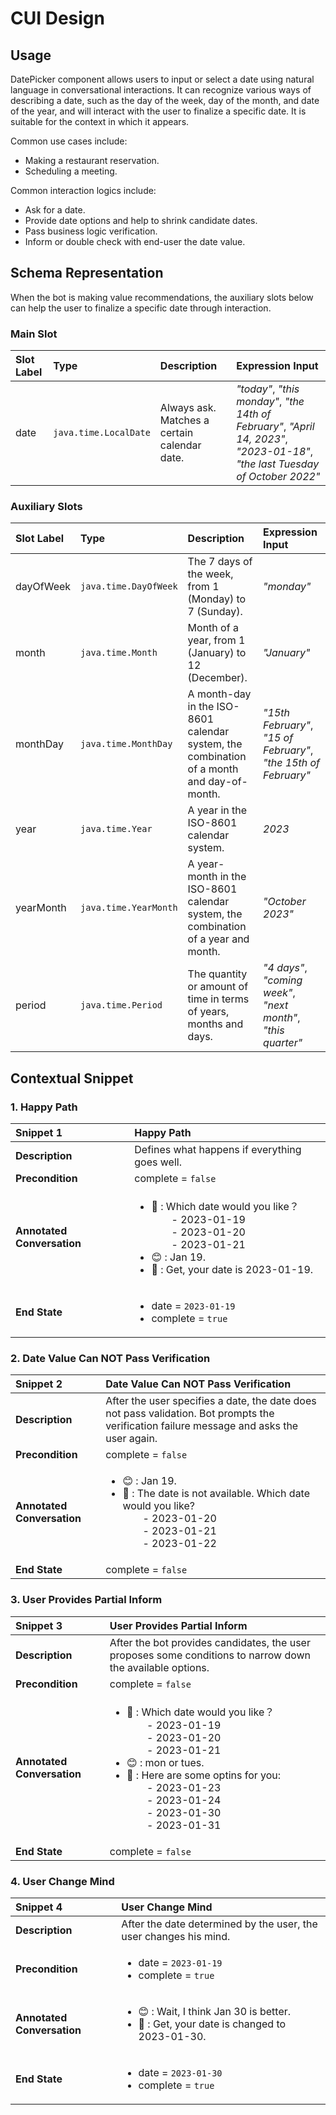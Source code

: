 # CUI Design

## Usage

DatePicker component allows users to input or select a date using natural language in conversational interactions. It can recognize various ways of describing a date, such as the day of the week, day of the month, and date of the year, and will interact with the user to finalize a specific date. It is suitable for the context in which it appears. 

Common use cases include:
- Making a restaurant reservation.
- Scheduling a meeting.

Common interaction logics include:
- Ask for a date.
- Provide date options and help to shrink candidate dates.
- Pass business logic verification.
- Inform or double check with end-user the date value.


## Schema Representation

When the bot is making value recommendations, the auxiliary slots below can help the user to finalize a specific date through interaction.

### Main Slot
| Slot Label | Type                  | Description                                  | Expression Input |
| :---       | :---                  | :---                                         | :---             |
| date       | `java.time.LocalDate` | Always ask. Matches a certain calendar date. | *"today"*, *"this monday"*, *"the 14th of February"*, *"April 14, 2023"*, *"2023-01-18"*, *"the last Tuesday of October 2022"* |

### Auxiliary Slots
| Slot Label | Type                  | Description  | Expression Input |
| :---       | :---                  | :---         | :---             |
| dayOfWeek  | `java.time.DayOfWeek` | The 7 days of the week, from 1 (Monday) to 7 (Sunday). | *"monday"* |
| month      | `java.time.Month`     | Month of a year, from 1 (January) to 12 (December). | *"January"* |
| monthDay   | `java.time.MonthDay`  | A month-day in the ISO-8601 calendar system, the combination of a month and day-of-month. | *"15th February"*, *"15 of February"*, *"the 15th of February"* |
| year       | `java.time.Year`      | A year in the ISO-8601 calendar system. | *2023* |
| yearMonth  | `java.time.YearMonth` | A year-month in the ISO-8601 calendar system, the combination of a year and month. | *"October 2023"* |
| period     | `java.time.Period`    | The quantity or amount of time in terms of years, months and days. | *"4 days"*, *"coming week"*, *"next month"*, *"this quarter"* |

## Contextual Snippet

### 1. Happy Path

| Snippet 1                  | Happy Path                                    | 
| :---                       | :---                                          | 
| **Description**            | Defines what happens if everything goes well. | 
| **Precondition**           | complete = `false`                             | 
| **Annotated Conversation** | <ul><li> :robot: : Which date would you like？ <br>&emsp;&emsp;- 2023-01-19 <br>&emsp;&emsp;- 2023-01-20 <br>&emsp;&emsp;- 2023-01-21 </li><li> :blush: : Jan 19. </li><li> :robot: : Get, your date is 2023-01-19. </li></ul> | 
| **End State**              | <ul><li>date = `2023-01-19` </li><li>complete = `true` </li></ul> | 

### 2. Date Value Can NOT Pass Verification

| Snippet 2                  | Date Value Can NOT Pass Verification          | 
| :---                       | :---                                          | 
| **Description**            | After the user specifies a date, the date does not pass validation. Bot prompts the verification failure message and asks the user again. | 
| **Precondition**           | complete = `false`                             | 
| **Annotated Conversation** | <ul><li> :blush: : Jan 19. </li><li> :robot: : The date is not available. Which date would you like? <br>&emsp;&emsp;- 2023-01-20 <br>&emsp;&emsp;- 2023-01-21 <br>&emsp;&emsp;- 2023-01-22 </li></ul> | 
| **End State**              | complete = `false`                             | 

### 3. User Provides Partial Inform

| Snippet 3                  | User Provides Partial Inform                  | 
| :---                       | :---                                          | 
| **Description**            | After the bot provides candidates, the user proposes some conditions to narrow down the available options. | 
| **Precondition**           | complete = `false`                             | 
| **Annotated Conversation** | <ul><li> :robot: : Which date would you like？ <br>&emsp;&emsp;- 2023-01-19 <br>&emsp;&emsp;- 2023-01-20 <br>&emsp;&emsp;- 2023-01-21 </li><li> :blush: : mon or tues. </li><li> :robot: : Here are some optins for you: <br>&emsp;&emsp;- 2023-01-23 <br>&emsp;&emsp;- 2023-01-24 <br>&emsp;&emsp;- 2023-01-30 <br>&emsp;&emsp;- 2023-01-31</li></ul> | 
| **End State**              | complete = `false`                             | 

### 4. User Change Mind

| Snippet 4                  | User Change Mind                              | 
| :---                       | :---                                          | 
| **Description**            | After the date determined by the user, the user changes his mind. | 
| **Precondition**           | <ul><li>date = `2023-01-19` </li><li>complete = `true` </li></ul> | 
| **Annotated Conversation** | <ul><li> :blush: : Wait, I think Jan 30 is better. </li><li> :robot: : Get, your date is changed to 2023-01-30. </li></ul> | 
| **End State**              | <ul><li>date = `2023-01-30` </li><li>complete = `true` </li></ul> | 